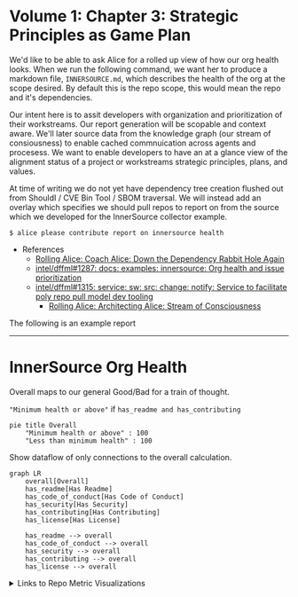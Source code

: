 # Volume 1: Chapter 3: Strategic Principles as Game Plan

We'd like to be able to ask Alice for a rolled up view of how our org
health looks. When we run the following command, we want her to
produce a markdown file, `INNERSOURCE.md`, which describes the health
of the org at the scope desired. By default this is the repo scope,
this would mean the repo and it's dependencies.

Our intent here is to assit developers with organization and prioritization
of their workstreams. Our report generation will be scopable and context
aware. We'll later source data from the knowledge graph (our stream of
consiousness) to enable cached commnuication across agents and procesess.
We want to enable developers to have an at a glance view of the alignment
status of a project or workstreams strategic principles, plans, and values.

At time of writing we do not yet have dependency tree creation flushed
out from ShouldI / CVE Bin Tool / SBOM traversal. We will instead add
an overlay which specifies we should pull repos to report on from the
source which we developed for the InnerSource collector example.

```console
$ alice please contribute report on innersource health
```
- References
  - [Rolling Alice: Coach Alice: Down the Dependency Rabbit Hole Again](../0001_coach_alice/0001_down_the_dependency_rabbit_hole_again.md)
  - [intel/dffml#1287: docs: examples: innersource: Org health and issue prioritization](https://github.com/intel/dffml/issues/1287)
  - [intel/dffml#1315: service: sw: src: change: notify: Service to facilitate poly repo pull model dev tooling](https://github.com/intel/dffml/issues/1315#issuecomment-1066814280)
    - [Rolling Alice: Architecting Alice: Stream of Consciousness](../0000_architecting_alice/0005_stream_of_consciousness.md)

The following is an example report

---

# InnerSource Org Health

Overall maps to our general Good/Bad for a train of thought.

`"Minimum health or above"` if `has_readme and has_contributing`

```mermaid
pie title Overall
    "Minimum health or above" : 100
    "Less than minimum health" : 100
```

Show dataflow of only connections to the overall calculation.

```mermaid
graph LR
    overall[Overall]
    has_readme[Has Readme]
    has_code_of_conduct[Has Code of Conduct]
    has_security[Has Security]
    has_contributing[Has Contributing]
    has_license[Has License]

    has_readme --> overall
    has_code_of_conduct --> overall
    has_security --> overall
    has_contributing --> overall
    has_license --> overall
```

<details>
<summary>Links to Repo Metric Visualizations</summary>

| Repo                           | Report URL                                         |
|--------------------------------|----------------------------------------------------|
| https://github.com/dffml/dffml | https://chadig.com/did/repo/github.com/dffml/dffml |
| https://github.com/dffml/dffml | https://nahdig.com/did/repo/github.com/dffml/dffml |

</details>
